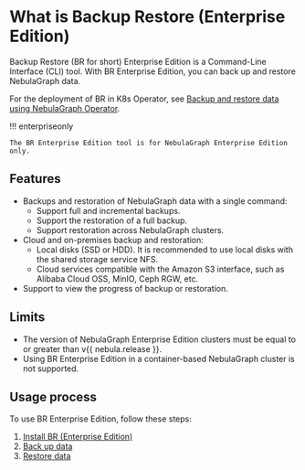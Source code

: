 # What is Backup Restore (Enterprise Edition)

Backup Restore (BR for short) Enterprise Edition is a Command-Line Interface (CLI) tool. With BR Enterprise Edition, you can back up and restore NebulaGraph data.

For the deployment of BR in K8s Operator, see [Backup and restore data using NebulaGraph Operator](../../nebula-operator/10.backup-restore-using-operator.md).

!!! enterpriseonly

    The BR Enterprise Edition tool is for NebulaGraph Enterprise Edition only.

## Features

- Backups and restoration of NebulaGraph data with a single command:
  - Support full and incremental backups.
  - Support the restoration of a full backup.
  - Support restoration across NebulaGraph clusters.
- Cloud and on-premises backup and restoration:
  - Local disks (SSD or HDD). It is recommended to use local disks with the shared storage service NFS.
  - Cloud services compatible with the Amazon S3 interface, such as Alibaba Cloud OSS, MinIO, Ceph RGW, etc.
- Support to view the progress of backup or restoration.

## Limits

- The version of NebulaGraph Enterprise Edition clusters must be equal to or greater than v{{ nebula.release }}.
- Using BR Enterprise Edition in a container-based NebulaGraph cluster is not supported.

## Usage process

To use BR Enterprise Edition, follow these steps:

1. [Install BR (Enterprise Edition)](2.install-tools.md)
2. [Back up data](3.backup-data.md)
3. [Restore data](4.restore-data.md)



